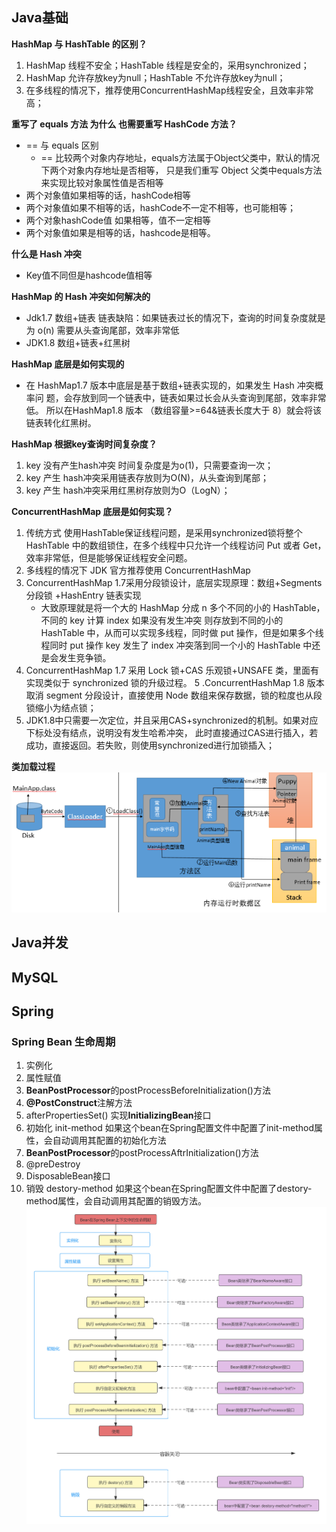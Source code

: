 ## Java基础

**HashMap 与 HashTable 的区别？**
 1. HashMap 线程不安全；HashTable 线程是安全的，采用synchronized；
 2. HashMap 允许存放key为null；HashTable 不允许存放key为null；
 3. 在多线程的情况下，推荐使用ConcurrentHashMap线程安全，且效率非常高；

**重写了 equals 方法 为什么 也需要重写 HashCode 方法？**
+ == 与 equals 区别
    + == 比较两个对象内存地址，equals方法属于Object父类中，默认的情况下两个对象内存地址是否相等，
      只是我们重写 Object 父类中equals方法来实现比较对象属性值是否相等
+ 两个对象值如果相等的话，hashCode相等
+ 两个对象值如果不相等的话，hashCode不一定不相等，也可能相等；
+ 两个对象hashCode值 如果相等，值不一定相等
+ 两个对象值如果是相等的话，hashcode是相等。

**什么是 Hash 冲突**
+ Key值不同但是hashcode值相等

**HashMap 的 Hash 冲突如何解决的**
+ Jdk1.7 数组+链表 链表缺陷：如果链表过长的情况下，查询的时间复杂度就是为 o(n) 需要从头查询尾部，效率非常低
+ JDK1.8 数组+链表+红黑树

**HashMap 底层是如何实现的**
+ 在 HashMap1.7 版本中底层是基于数组+链表实现的，如果发生 Hash 冲突概率问
  题，会存放到同一个链表中，链表如果过长会从头查询到尾部，效率非常低。
  所以在HashMap1.8 版本 （数组容量>=64&链表长度大于 8）就会将该链表转化红黑树。

**HashMap 根据key查询时间复杂度？**
1. key 没有产生hash冲突 时间复杂度是为o(1)，只需要查询一次；
2. key 产生 hash冲突采用链表存放则为O(N)，从头查询到尾部；
3. key 产生 hash冲突采用红黑树存放则为O（LogN）；

**ConcurrentHashMap 底层是如何实现？**
1. 传统方式 使用HashTable保证线程问题，是采用synchronized锁将整个
HashTable 中的数组锁住，在多个线程中只允许一个线程访问 Put 或者 Get，效率非常低，但是能够保证线程安全问题。
2. 多线程的情况下 JDK 官方推荐使用 ConcurrentHashMap 
3. ConcurrentHashMap 1.7采用分段锁设计，底层实现原理：数组+Segments 分段锁 +HashEntry 链表实现
    + 大致原理就是将一个大的 HashMap 分成 n 多个不同的小的 HashTable，不同的 key 计算 index 如果没有发生冲突
      则存放到不同的小的 HashTable 中，从而可以实现多线程，同时做 put 操作，但是如果多个线程同时 put 操作 key
      发生了 index 冲突落到同一个小的 HashTable 中还是会发生竞争锁。
4. ConcurrentHashMap 1.7 采用 Lock 锁+CAS 乐观锁+UNSAFE 类，里面有实现类似于 synchronized 锁的升级过程。
5 .ConcurrentHashMap 1.8 版本取消 segment 分段设计，直接使用 Node 数组来保存数据，锁的粒度也从段锁缩小为结点锁；
6. JDK1.8中只需要一次定位，并且采用CAS+synchronized的机制。如果对应下标处没有结点，说明没有发生哈希冲突，
   此时直接通过CAS进行插入，若成功，直接返回。若失败，则使用synchronized进行加锁插入；

**类加载过程**
![img.png](img/img.png)
## Java并发


## MySQL

## Spring 
### Spring Bean 生命周期

1. 实例化
2. 属性赋值
3. **BeanPostProcessor**的postProcessBeforeInitialization()方法
4. **@PostConstruct**注解方法
5. afterPropertiesSet() 实现**InitializingBean**接口
6. 初始化 init-method 如果这个bean在Spring配置文件中配置了init-method属性，会自动调用其配置的初始化方法
7. **BeanPostProcessor**的postProcessAftrInitialization()方法 
8. @preDestroy
9. DisposableBean接口
10. 销毁 destory-method 如果这个bean在Spring配置文件中配置了destory-method属性，会自动调用其配置的销毁方法。
   ![img.png](img/img1.png)
